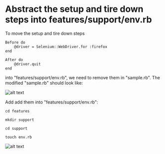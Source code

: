 # Abstract the setup and tire down steps into features/support/env.rb

To move the setup and tire down steps

<pre><code>Before do
    @driver = Selenium::WebDriver.for :firefox
end

After do
    @driver.quit
end
</pre></code>

into "features/support/env.rb", we need to remove them in "sample.rb". The modified "sample.rb" should look like:

![alt text](https://raw.githubusercontent.com/hy1984427/BDD-with-PageObject/master/images/SeleniumWebDriverSampleRBRemoveSetupAndTireDown.png "Removed the setup and tire down steps in Selenium-WebDriver sample.rb")

Add add them into "features/support/env.rb":

`cd features`

`mkdir support`

`cd support`

`touch env.rb`

![alt text](https://raw.githubusercontent.com/hy1984427/BDD-with-PageObject/master/images/SeleniumWebDriverSampleAssertionResult.png "Selenium-WebDriver sample with assertion Cucumber Result")
